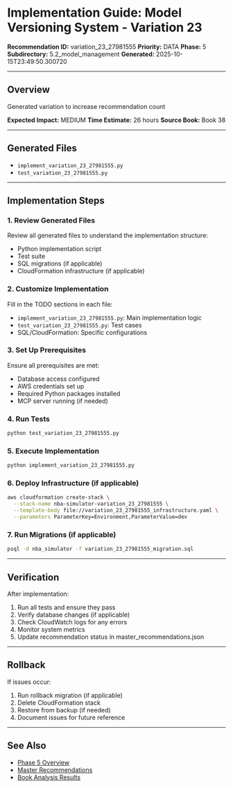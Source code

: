 # Implementation Guide: Model Versioning System - Variation 23

**Recommendation ID:** variation_23_27981555
**Priority:** DATA
**Phase:** 5
**Subdirectory:** 5.2_model_management
**Generated:** 2025-10-15T23:49:50.300720

---

## Overview

Generated variation to increase recommendation count

**Expected Impact:** MEDIUM
**Time Estimate:** 26 hours
**Source Book:** Book 38

---

## Generated Files

- `implement_variation_23_27981555.py`
- `test_variation_23_27981555.py`

---

## Implementation Steps

### 1. Review Generated Files

Review all generated files to understand the implementation structure:
- Python implementation script
- Test suite
- SQL migrations (if applicable)
- CloudFormation infrastructure (if applicable)

### 2. Customize Implementation

Fill in the TODO sections in each file:
- `implement_variation_23_27981555.py`: Main implementation logic
- `test_variation_23_27981555.py`: Test cases
- SQL/CloudFormation: Specific configurations

### 3. Set Up Prerequisites

Ensure all prerequisites are met:
- Database access configured
- AWS credentials set up
- Required Python packages installed
- MCP server running (if needed)

### 4. Run Tests

```bash
python test_variation_23_27981555.py
```

### 5. Execute Implementation

```bash
python implement_variation_23_27981555.py
```

### 6. Deploy Infrastructure (if applicable)

```bash
aws cloudformation create-stack \
  --stack-name nba-simulator-variation_23_27981555 \
  --template-body file://variation_23_27981555_infrastructure.yaml \
  --parameters ParameterKey=Environment,ParameterValue=dev
```

### 7. Run Migrations (if applicable)

```bash
psql -d nba_simulator -f variation_23_27981555_migration.sql
```

---

## Verification

After implementation:
1. Run all tests and ensure they pass
2. Verify database changes (if applicable)
3. Check CloudWatch logs for any errors
4. Monitor system metrics
5. Update recommendation status in master_recommendations.json

---

## Rollback

If issues occur:
1. Run rollback migration (if applicable)
2. Delete CloudFormation stack
3. Restore from backup (if needed)
4. Document issues for future reference

---

## See Also

- [Phase 5 Overview](/Users/ryanranft/nba-simulator-aws/docs/phases/phase_5/)
- [Master Recommendations](/Users/ryanranft/nba-mcp-synthesis/analysis_results/master_recommendations.json)
- [Book Analysis Results](/Users/ryanranft/nba-mcp-synthesis/analysis_results/)
